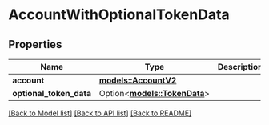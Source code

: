 # AccountWithOptionalTokenData

## Properties

Name | Type | Description | Notes
------------ | ------------- | ------------- | -------------
**account** | [**models::AccountV2**](AccountV2.md) |  | 
**optional_token_data** | Option<[**models::TokenData**](TokenData.md)> |  | [optional]

[[Back to Model list]](../README.md#documentation-for-models) [[Back to API list]](../README.md#documentation-for-api-endpoints) [[Back to README]](../README.md)


